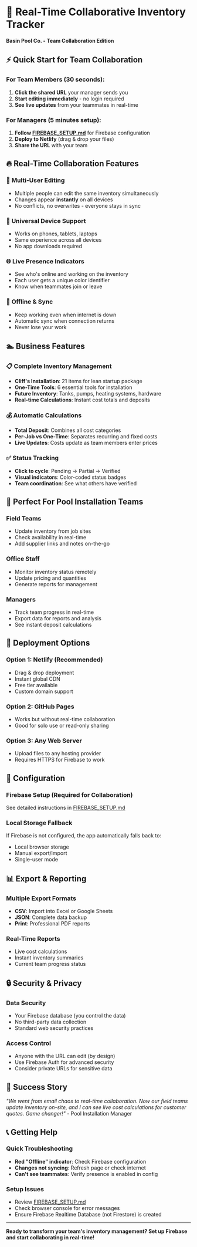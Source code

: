 # 🚀 Real-Time Collaborative Inventory Tracker

**Basin Pool Co. - Team Collaboration Edition**

## ⚡ Quick Start for Team Collaboration

### For Team Members (30 seconds):
1. **Click the shared URL** your manager sends you
2. **Start editing immediately** - no login required
3. **See live updates** from your teammates in real-time

### For Managers (5 minutes setup):
1. **Follow [FIREBASE_SETUP.md](FIREBASE_SETUP.md)** for Firebase configuration
2. **Deploy to Netlify** (drag & drop your files)
3. **Share the URL** with your team

## 🔥 Real-Time Collaboration Features

### 👥 **Multi-User Editing**
- Multiple people can edit the same inventory simultaneously
- Changes appear **instantly** on all devices
- No conflicts, no overwrites - everyone stays in sync

### 📱 **Universal Device Support**
- Works on phones, tablets, laptops
- Same experience across all devices
- No app downloads required

### 🌐 **Live Presence Indicators**
- See who's online and working on the inventory
- Each user gets a unique color identifier
- Know when teammates join or leave

### 🔄 **Offline & Sync**
- Keep working even when internet is down
- Automatic sync when connection returns
- Never lose your work

## 🏊 Business Features

### 📋 **Complete Inventory Management**
- **Cliff's Installation**: 21 items for lean startup package
- **One-Time Tools**: 6 essential tools for installation
- **Future Inventory**: Tanks, pumps, heating systems, hardware
- **Real-time Calculations**: Instant cost totals and deposits

### 💰 **Automatic Calculations**
- **Total Deposit**: Combines all cost categories
- **Per-Job vs One-Time**: Separates recurring and fixed costs
- **Live Updates**: Costs update as team members enter prices

### ✅ **Status Tracking**
- **Click to cycle**: Pending → Partial → Verified
- **Visual indicators**: Color-coded status badges
- **Team coordination**: See what others have verified

## 🎯 Perfect For Pool Installation Teams

### **Field Teams**
- Update inventory from job sites
- Check availability in real-time
- Add supplier links and notes on-the-go

### **Office Staff**
- Monitor inventory status remotely
- Update pricing and quantities
- Generate reports for management

### **Managers**
- Track team progress in real-time
- Export data for reports and analysis
- See instant deposit calculations

## 🚀 Deployment Options

### **Option 1: Netlify (Recommended)**
- Drag & drop deployment
- Instant global CDN
- Free tier available
- Custom domain support

### **Option 2: GitHub Pages**
- Works but without real-time collaboration
- Good for solo use or read-only sharing

### **Option 3: Any Web Server**
- Upload files to any hosting provider
- Requires HTTPS for Firebase to work

## 🔧 Configuration

### **Firebase Setup** (Required for Collaboration)
See detailed instructions in [FIREBASE_SETUP.md](FIREBASE_SETUP.md)

### **Local Storage Fallback**
If Firebase is not configured, the app automatically falls back to:
- Local browser storage
- Manual export/import
- Single-user mode

## 📊 Export & Reporting

### **Multiple Export Formats**
- **CSV**: Import into Excel or Google Sheets
- **JSON**: Complete data backup
- **Print**: Professional PDF reports

### **Real-Time Reports**
- Live cost calculations
- Instant inventory summaries
- Current team progress status

## 🔒 Security & Privacy

### **Data Security**
- Your Firebase database (you control the data)
- No third-party data collection
- Standard web security practices

### **Access Control**
- Anyone with the URL can edit (by design)
- Use Firebase Auth for advanced security
- Consider private URLs for sensitive data

## 🎯 Success Story

*"We went from email chaos to real-time collaboration. Now our field teams update inventory on-site, and I can see live cost calculations for customer quotes. Game changer!"* - Pool Installation Manager

## 📞 Getting Help

### **Quick Troubleshooting**
- **Red "Offline" indicator**: Check Firebase configuration
- **Changes not syncing**: Refresh page or check internet
- **Can't see teammates**: Verify presence is enabled in config

### **Setup Issues**
- Review [FIREBASE_SETUP.md](FIREBASE_SETUP.md)
- Check browser console for error messages
- Ensure Firebase Realtime Database (not Firestore) is created

---

**Ready to transform your team's inventory management? Set up Firebase and start collaborating in real-time!**